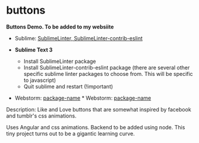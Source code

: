 # buttons
__Buttons Demo. To be added to my websiite__

* Sublime: [SublimeLinter, SublimeLinter-contrib-eslint ](http://www.example.com)
 * __Sublime Text 3__
 
      - Install SublimeLinter package
      - Install SublimeLinter-contrib-eslint package (there are several other specific sublime linter packages to choose from. This will be specific to javascript)
      - Quit sublime and restart (!important)
 
* Webstorm: [package-name](http://www.example.com)		  * Webstorm: [package-name](http://www.example.com)

Description:
Like and Love buttons that are somewhat inspired by facebook and tumblr's css animations. 

Uses Angular and css animations. Backend to be added using node. This tiny project turns out to be a gigantic learning curve.
